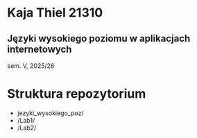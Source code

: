 # Kaja Thiel 21310

## Języki wysokiego poziomu w aplikacjach internetowych 
sem. V, 2025/26

# Struktura repozytorium
- jezyki_wysokiego_poz/
- /Lab1/
- /Lab2/